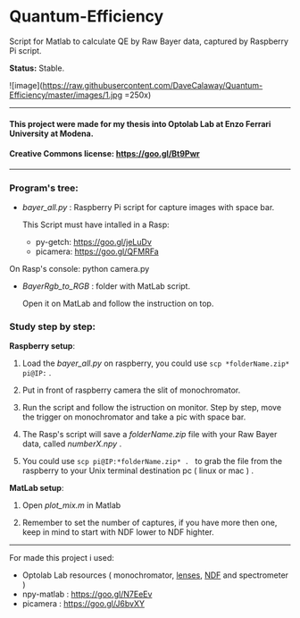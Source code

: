 # Quantum-Efficiency
Script for Matlab to calculate QE by Raw Bayer data, captured by Raspberry Pi script.  

**Status:** Stable.  

![image](https://raw.githubusercontent.com/DaveCalaway/Quantum-Efficiency/master/images/1.jpg =250x)

------------------------
#### This project were made for my thesis into Optolab Lab at Enzo Ferrari University at Modena.
#### Creative Commons license: https://goo.gl/Bt9Pwr  
------------------------

### Program's tree:

- *bayer_all.py* : Raspberry Pi script for capture images with space bar.  

  This Script must have intalled in a Rasp:  
    * py-getch: https://goo.gl/jeLuDv  
    * picamera: https://goo.gl/QFMRFa  

On Rasp's console: python camera.py  


- *BayerRgb_to_RGB* : folder with MatLab script.  

  Open it on MatLab and follow the instruction on top.  


### Study step by step:  

**Raspberry setup**:  

1. Load the *bayer_all.py* on raspberry, you could use ```scp *folderName.zip* pi@IP:``` .

2. Put in front of raspberry camera the slit of monochromator.  

3. Run the script and follow the istruction on monitor. Step by step, move the trigger on monochromator and take a pic with space bar.  

4. The Rasp's script will save a *folderName.zip* file with your Raw Bayer data, called *numberX.npy* .  

5. You could use ```scp pi@IP:*folderName.zip* . ``` to grab the file from the raspberry to your Unix terminal destination pc ( linux or mac ) .  

**MatLab setup**:  

1. Open *plot_mix.m* in Matlab

2. Remember to set the number of captures, if you have more then one, keep in mind to start with NDF lower to NDF highter.

_____________________________________________________

For made this project i used:
 - Optolab Lab resources ( monochromator, [lenses](https://goo.gl/m1V1cL), [NDF](https://goo.gl/0kudsM) and spectrometer )
 - npy-matlab : https://goo.gl/N7EeEv
 - picamera : https://goo.gl/J6bvXY

